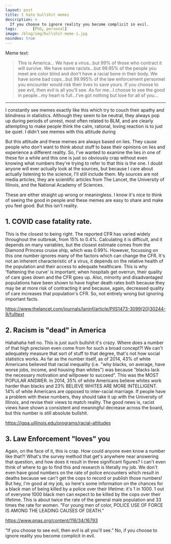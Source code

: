 ```yaml
---
layout: post
title: I hate bullshit memes
description: >
  If you choose to ignore reality you become complicit in evil.
tags:       [PhD, personal]
image: /blog/img/bullshit-meme-1.jpg
noindex: true
---
```

Meme text:
> This is America... We have a virus...but 99% of those who contract it will survive. We have some racists...but 99.95% of the people you meet are color blind and don't have a racial bone in their body. We have some bad cops...but 99.995% of the law enforcement personnel you encounter would risk their lives to save yours. If you choose to see evil, then evil is all you'll see. As for me...I choose to see the good in people...my heart is full...I've got nothing but love for all of you...

 ---

I constantly see memes exactly like this which try to couch their apathy and blindness in statistics. Although they seem to be neutral, they always pop up during periods of unrest, most often related to BLM, and are clearly attempting to make people think the calm, rational, loving reaction is to just be quiet. I didn't see memes with this attitude during

But this attitude and these memes are always based on lies. They cause people who don't want to think about stuff to base their opinions on lies and experience a different reality. So, I've wanted to examine the lies in one of these for a while and this one is just so obviously crap without even knowing what numbers they're trying to refer to that this is the one. I doubt anyone will ever actually look at the sources, but because I care about actually listening to the science, I'll still include them. My sources are not media articles, they are scientific articles from The Lancet, the University of Illinois, and the National Academy of Sciences.

These are either straight up wrong or meaningless. I know it's nice to think of seeing the good in people and these memes are easy to share and make you feel good. But this isn't reality.

## 1. COVID case fatality rate. 
This is the closest to being right. The reported CFR has varied widely throughout the outbreak, from 15% to 0.4%. Calculating it is difficult, and it depends on many variables, but the closest estimate comes from the Diamond Princess cruise ship, which was 0.99%. However, focussing on this one number ignores many of the factors which can change the CFR. It's not an inherent characteristic of a virus, it depends on the relative health of the population and their access to adequate healthcare. This is why 'flattening the curve' is important; when hospitals get overrun, their quality of care goes down and the CFR goes up. Also, minority and disadvantaged populations have been shown to have higher death rates both because they may be at more risk of contracting it and because, again, decreased quality of care increases that population's CFR. So, not entirely wrong but ignoring important facts. 

https://www.thelancet.com/journals/laninf/article/PIIS1473-3099(20)30244-9/fulltext

## 2. Racism is "dead" in America
Hahahaha hell no. This is just such bullshit it's crazy. Where does a number of that high precision even come from for such a broad concept?! We can't adequately measure that sort of stuff to that degree, that's not how social statistics works. As far as the number itself, as of 2014, 43% of white Americans believed that racial inequality (i.e. "why blacks, on average, have worse jobs, income, and housing than whites") was because "blacks lack the necessary motivation and willpower to succeed". This was the MOST POPULAR ANSWER. In 2014, 35% of white Americans believe whites work harder than blacks and 23% BELIEVE WHITES ARE MORE INTELLIGENT. 14% of white Americans are opposed to inter-racial marriage.
If people have a problem with these numbers, they should take it up with the University of Illinois, and revise their views to match reality. The good news is, racist views have shown a consistent and meaningful decrease across the board, but this number is still absolute bullshit. 

https://igpa.uillinois.edu/programs/racial-attitudes

## 3. Law Enforcement "loves" you 
Again, on the face of it, this is crap. How could anyone even know a number like that?! What's the survey method that get's anywhere near answering that question, and how does it result in three significant figures? I can't even think of where to go to find this and research is literally my job. We don't even have good numbers on the rate of police encounters which result in deaths because we can't get the cops to record or publish those numbers! But hey, I'm good at my job, so here's some information on the chances for a black man of being killed by a police over their lifetime: it's 1 in 1000. 1 out of everyone 1000 black men can expect to be killed by the cops over their lifetime. This is about twice the rate of the general male population and 33 times the rate for women. "For young men of color, POLICE USE OF FORCE IS AMONG THE LEADING CAUSES OF DEATH." 

https://www.pnas.org/content/116/34/16793

"If you choose to see evil, then evil is all you'll see." No, if you choose to ignore reality you become complicit in evil.
